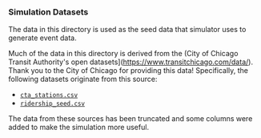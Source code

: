 ### Simulation Datasets

The data in this directory is used as the seed data that simulator uses to generate event data.
 
Much of the data in this directory is derived from the (City of Chicago Transit Authority's open
datasets](https://www.transitchicago.com/data/). Thank you to the City of Chicago for providing
this data! Specifically, the following datasets originate from this source:
 
* [`cta_stations.csv`](cta_stations.csv)
* [`ridership_seed.csv`](ridership_seed.csv)

The data from these sources has been truncated and some columns were added to make the simulation
more useful.
